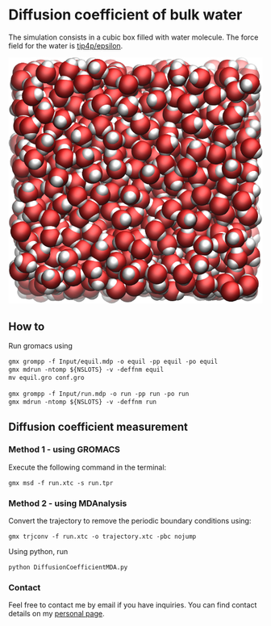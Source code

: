 # Diffusion coefficient of bulk water

The simulation consists in a cubic box filled with water molecule.
The force field for the water is [tip4p/epsilon](https://doi.org/10.1021/jp410865y). 

![Bulk Water](./bulkwater.jpg)

## How to

Run gromacs using  

```
gmx grompp -f Input/equil.mdp -o equil -pp equil -po equil
gmx mdrun -ntomp ${NSLOTS} -v -deffnm equil
mv equil.gro conf.gro

gmx grompp -f Input/run.mdp -o run -pp run -po run
gmx mdrun -ntomp ${NSLOTS} -v -deffnm run
```

## Diffusion coefficient measurement

### Method 1 - using GROMACS

Execute the following command in the terminal:
```
gmx msd -f run.xtc -s run.tpr
```

### Method 2 - using MDAnalysis

Convert the trajectory to remove the periodic boundary conditions using:
```
gmx trjconv -f run.xtc -o trajectory.xtc -pbc nojump
```

Using python, run

```
python DiffusionCoefficientMDA.py
```

### Contact

Feel free to contact me by email if you have inquiries. You can find contact details on my [personal page](https://simongravelle.github.io/).



